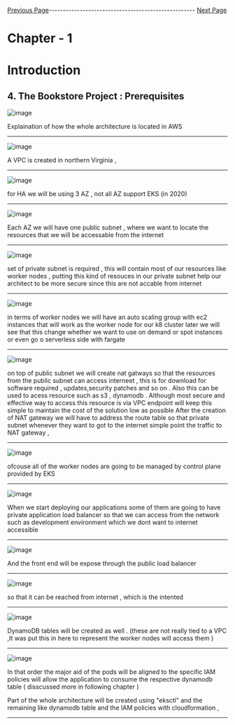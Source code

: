 



[Previous Page](https://github.com/EtricKombat/Course_Practical_Guide_EKS/blob/master/_docs/ch1/The_BookStore_project.md)---------------------------------------------------- [Next Page](https://github.com/EtricKombat/Course_Practical_Guide_EKS/blob/master/_docs/ch1/Demo_Creation_of_the_physical_requisites.md)



# Chapter - 1
# Introduction

## 4. The Bookstore Project : Prerequisites 


![image](https://user-images.githubusercontent.com/33585301/119455071-dc8d0a80-bd56-11eb-9851-67fb45e3624c.png)

Explaination of how the whole architecture is located in AWS 
__________________________



![image](https://user-images.githubusercontent.com/33585301/119455142-f0d10780-bd56-11eb-87bf-be0be63f29e2.png)

A VPC is created in northern Virginia ,
__________________________

![image](https://user-images.githubusercontent.com/33585301/119455174-f75f7f00-bd56-11eb-84ed-7c51c2d28022.png)


 for HA we will be using 3 AZ , not all AZ support EKS (in 2020) 
__________________________

![image](https://user-images.githubusercontent.com/33585301/119455211-021a1400-bd57-11eb-8397-eb7aac8ab262.png)


Each AZ we will have one public subnet , where we want to locate the resources that we will be accessable from the internet 
__________________________

![image](https://user-images.githubusercontent.com/33585301/119455289-1231f380-bd57-11eb-904f-036e6e166737.png)

set of private subnet is required , this will contain most of our resources like worker nodes , putting this kind of resouces in our private subnet 
help our architect to be more secure since this are not accable from internet 

__________________________

![image](https://user-images.githubusercontent.com/33585301/119455312-19f19800-bd57-11eb-97bd-454d5183fb71.png)

in terms of worker nodes we will have an auto scaling group with ec2 instances that will work as the worker node for our 
k8 cluster later we will see that this change whether we want to use on demand or spot instances  or even go o serverless side with fargate

__________________________

![image](https://user-images.githubusercontent.com/33585301/119455351-25dd5a00-bd57-11eb-84ba-23f76e37db95.png)

on top of public subnet we will create nat gatways  so that the resources from the public subnet can access interneet , 
this is for download for software required , updates,security patches  and so on . Also this can be used to acess resource such as s3 , dynamodb .
Although most secure and effective  way to access this resource is via VPC endpoint will keep this simple to maintain the  cost of the solution low as possible
After the creation of NAT gateway we will have to address the route table so that private subnet whenever they want to got to the internet simple point the traffic to NAT gateway , 
__________________________

![image](https://user-images.githubusercontent.com/33585301/119455468-41486500-bd57-11eb-8a62-ac43b12f06d9.png)

ofcouse all of the worker nodes are going to be managed by control plane provided by EKS 
__________________________

![image](https://user-images.githubusercontent.com/33585301/119455532-4f968100-bd57-11eb-9265-87c8b3d0c5c2.png)

When we start deploying  our applications some of them are going to have private application load balancer so that we can access from the network such as development environment which we dont want to internet accessible 
__________________________

![image](https://user-images.githubusercontent.com/33585301/119455573-59b87f80-bd57-11eb-9909-4a942e2b4203.png)

And the front end will be expose through the public load balancer 
__________________________

![image](https://user-images.githubusercontent.com/33585301/119455854-a8feb000-bd57-11eb-8251-28a2c304425b.png)

so that it can be reached from internet , which is the intented 
__________________________

![image](https://user-images.githubusercontent.com/33585301/119455822-9c7a5780-bd57-11eb-82fb-f208607e3960.png)

DynamoDB tables will be created as well . (these are not really tied to a VPC ,It was put this in here to represent the worker nodes will access them )

__________________________

![image](https://user-images.githubusercontent.com/33585301/119455909-b9168f80-bd57-11eb-80fc-09c333880434.png)

In that order the major aid of the pods will be aligned to the specific IAM policies will allow the application to consume the respective dynamodb table ( disscussed more in following chapter ) 

Part of the whole architecture will be created using "eksctl"  and the remaining like dynamodb table and the IAM policies with cloudformation , 




__________________________
